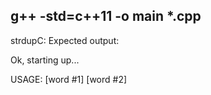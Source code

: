 g++ -std=c++11 -o main *.cpp
-----------------------------------

strdupC:
Expected output:

Ok, starting up...

USAGE: [word #1] [word #2]

